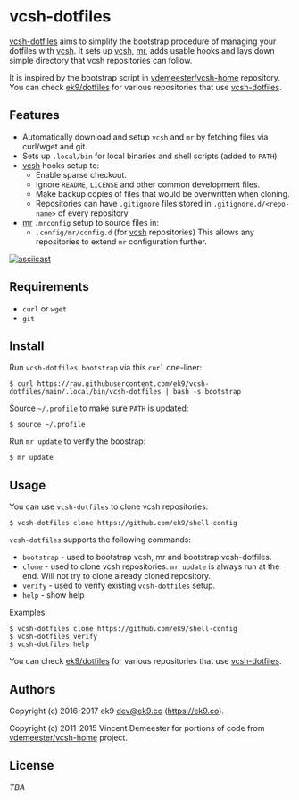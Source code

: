 vcsh-dotfiles
=============

[vcsh-dotfiles][0] aims to simplify the bootstrap procedure of managing your
dotfiles with [vcsh][1]. It sets up [vcsh][1], [mr][2], adds usable hooks and
lays down simple directory that vcsh repositories can follow.

It is inspired by the bootstrap script in [vdemeester/vcsh-home][3] repository.
You can check [ek9/dotfiles][10] for various repositories that use
[vcsh-dotfiles][0].

## Features

- Automatically download and setup `vcsh` and `mr` by fetching files via
  curl/wget and git.
- Sets up `.local/bin` for local binaries and shell scripts (added to `PATH`)
- [vcsh][1] hooks setup to:
    - Enable sparse checkout.
    - Ignore `README`, `LICENSE` and other common development files.
    - Make backup copies of files that would be overwritten when cloning.
    - Repositories can have `.gitignore` files stored
      in `.gitignore.d/<repo-name>` of every repository
- [mr][2] `.mrconfig` setup to source files in:
    - `.config/mr/config.d` (for [vcsh][1] repositories)
  This allows any repositories to extend `mr` configuration further.

[![asciicast](https://asciinema.org/a/125351.png)](https://asciinema.org/a/125351)

## Requirements

- `curl` or `wget`
- `git`

## Install

Run `vcsh-dotfiles bootstrap` via this `curl` one-liner:

    $ curl https://raw.githubusercontent.com/ek9/vcsh-dotfiles/main/.local/bin/vcsh-dotfiles | bash -s bootstrap

Source `~/.profile` to make sure `PATH` is updated:

    $ source ~/.profile

Run `mr update` to verify the boostrap:

    $ mr update

## Usage

You can use `vcsh-dotfiles` to clone vcsh repositories:

    $ vcsh-dotfiles clone https://github.com/ek9/shell-config

`vcsh-dotfiles` supports the following commands:

- `bootstrap` - used to bootstrap vcsh, mr and bootstrap vcsh-dotfiles.
- `clone` - used to clone vcsh repositories. `mr update` is always run at the
   end. Will not try to clone already cloned repository.
- `verify` - used to verify existing `vcsh-dotfiles` setup.
- `help` - show help

Examples:

    $ vcsh-dotfiles clone https://github.com/ek9/shell-config
    $ vcsh-dotfiles verify
    $ vcsh-dotfiles help

You can check [ek9/dotfiles][10] for various repositories that use
[vcsh-dotfiles][0].

## Authors

Copyright (c) 2016-2017 ek9 <dev@ek9.co> (https://ek9.co).

Copyright (c) 2011-2015 Vincent Demeester for portions of code from
[vdemeester/vcsh-home][3] project.

## License

*TBA*

[0]: https://github.com/ek9/vcsh-dotfiles
[1]: https://github.com/RichiH/vcsh
[2]: https://github.com/joeyh/myrepos
[3]: https://github.com/vdemeester/vcsh-home
[10]: https://github.com/ek9/dotfiles
